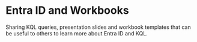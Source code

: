 # Entra ID and Workbooks
Sharing KQL queries, presentation slides and workbook templates that can be useful to others to learn more about Entra ID and KQL.
